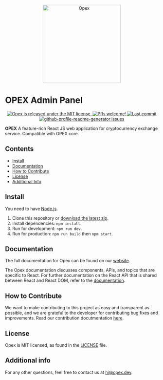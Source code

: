 
<p align="center">
  <img width="256px" src="https://opex.dev/github/opexLogoPlus.svg" alt="Opex" title="Opex">
</p>

# OPEX Admin Panel
<p align="center">
  <a href="https://github.com/opexdev/OPEX-Web-APP/blob/develop/LICENSE">
    <img src="https://img.shields.io/badge/license-MIT-blue.svg" alt="Opex is released under the MIT license." />
  </a>
  <a href="https://opex.dev/docs/contributing">
    <img src="https://img.shields.io/badge/PRs-welcome-brightgreen.svg" alt="PRs welcome!" />
  </a>
    <a href="https://github.com/opexdev/OPEX-Admin-Panel">
    <img src="https://img.shields.io/github/last-commit/opexdev/OPEX-Admin-Panel" alt="Last commit">
  </a>
  <a href="https://github.com/opexdev/OPEX-Web-APP/issues" target="blank">
	<img src="https://img.shields.io/github/issues/opexdev/OPEX-Admin-Panel" alt="github-profile-readme-generator issues"/>
</a>
</p>

**OPEX** A feature-rich React JS web application for cryptocurrency exchange service. Compatible with OPEX core.

## Contents

- [Install](#Install)
- [Documentation](#documentation)
- [How to Contribute](#how-to-contribute)
- [License](#license)
- [Additional Info](#info)


##  <a name="Install"></a> Install
You need to have [Node.js](https://nodejs.org/).

1. Clone this repository or [download the latest zip](https://github.com/opexdev/OPEX-Web-APP).
2. Install dependencies: `npm install`.
3. Run for development: `npm run dev`.
4. Run for production: `npm run build` then `npm start`.

## <a name="documentation"></a> Documentation

The full documentation for Opex can be found on our [website][docs].

The Opex documentation discusses components, APIs, and topics that are specific to React. For further documentation on the React API that is shared between React  and React DOM, refer to the [documentation][r-docs].

[docs]: https://opex.dev
[r-docs]: https://opex.dev
[repo-website]: https://opex.dev

## <a name="how-to-contribute"></a>How to Contribute

We want to make contributing to this project as easy and transparent as possible, and we are grateful to the developer for contributing bug fixes and improvements. Read our contribution docutmentation [here][contribute].

[contribute]: https://opex.dev

## <a name="license"></a>License

Opex is MIT licensed, as found in the [LICENSE][l] file.

[l]: https://github.com/opexdev/OPEX-Web-APP/blob/develop/LICENSE

## <a name="info"></a>Additional info

For any other questions, feel free to contact us at [hi@opex.dev](hi@opex.dev).
